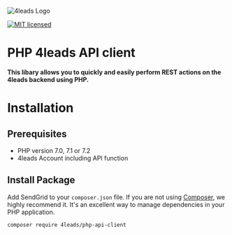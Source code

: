 ![4leads Logo](https://s3.eu-central-1.amazonaws.com/public.srvmedia/logoSmall.png)

[![MIT licensed](https://img.shields.io/badge/license-MIT-blue.svg)](./LICENSE)
# PHP 4leads API client
**This libary allows you to quickly and easily perform REST actions on the 4leads backend using PHP.**

<a name="installation"></a>
# Installation

## Prerequisites

- PHP version 7.0, 7.1 or 7.2
- 4leads Account including API function

## Install Package

Add SendGrid to your `composer.json` file. If you are not using [Composer](http://getcomposer.org), we highly recommend it. It's an excellent way to manage dependencies in your PHP application.

```sh
composer require 4leads/php-api-client
```
